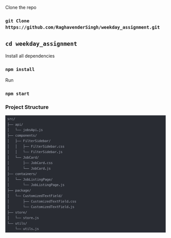 Clone the repo
### `git Clone https://github.com/RaghavenderSingh/weekday_assignment.git`

## `cd weekday_assignment`
Install all dependencies
### `npm install`

Run
### `npm start`


### Project Structure 

![My Image](./public/Screenshot%202024-05-06%20at%207.52.17%20PM.png)

